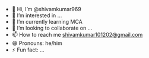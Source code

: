 - 👋 Hi, I’m @shivamkumar969
- 👀 I’m interested in ...
- 🌱 I’m currently learning MCA
- 💞️ I’m looking to collaborate on ...
- 📫 How to reach me shivamkumar101202@gmail.com
- 😄 Pronouns: he/him
- ⚡ Fun fact: ...

<!---
shivamkumar969/shivamkumar969 is a ✨ special ✨ repository because its `README.md` (this file) appears on your GitHub profile.
You can click the Preview link to take a look at your changes.
--->
